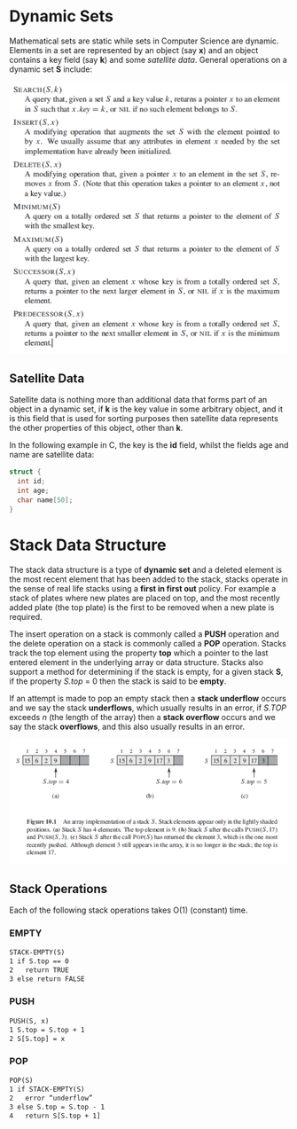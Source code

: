 
# Dynamic Sets

Mathematical sets are static while sets in Computer Science are dynamic. Elements in a set are represented by an object (say **x**) and an object contains a key field (say **k**) and some *satellite data*. General operations on a dynamic set **S** include:

<p align="left">
  <img src="images/set_operations.PNG">
</p>

## Satellite Data

Satellite data is nothing more than additional data that forms part of an object in a dynamic set, if **k** is the key value in some arbitrary object, and it is this field that is used for sorting purposes then satellite data represents the other properties of this object, other than **k**.

In the following example in C, the key is the **id** field, whilst the fields age and name are satellite data:

```C
struct {
  int id;
  int age;
  char name[50];  
}
```

# Stack Data Structure

The stack data structure is a type of **dynamic set** and a deleted element is the most recent element that has been added to the stack, stacks operate in the sense of real life stacks using a **first in first out** policy. For example a stack of plates where new plates are placed on top, and the most recently added plate (the top plate) is the first to be removed when a new plate is required.

The insert operation on a stack is commonly called a **PUSH** operation and the delete operation on a stack is commonly called a **POP** operation. Stacks track the top element using the property **top** which a pointer to the last entered element in the underlying array or data structure. Stacks also support a method for determining if the stack is empty, for a given stack **S**, if the property *S.top* = 0 then the stack is said to be **empty**.

If an attempt is made to pop an empty stack then a **stack underflow** occurs and we say the stack **underflows**, which usually results in an error, if *S.TOP* exceeds *n* (the length of the array) then a **stack overflow** occurs and we say the stack **overflows**, and this also usually results in an error.

<p align="center">
  <img src="images/stack.PNG">
</p>

## Stack Operations

Each of the following stack operations takes O(1) (constant) time.

### EMPTY

```pseudocode
STACK-EMPTY(S)
1 if S.top == 0
2   return TRUE
3 else return FALSE
```

### PUSH

```pseudocode
PUSH(S, x)
1 S.top = S.top + 1
2 S[S.top] = x
```

### POP

```pseudocode
POP(S)
1 if STACK-EMPTY(S)
2   error “underflow”
3 else S.top = S.top - 1
4   return S[S.top + 1]
```
